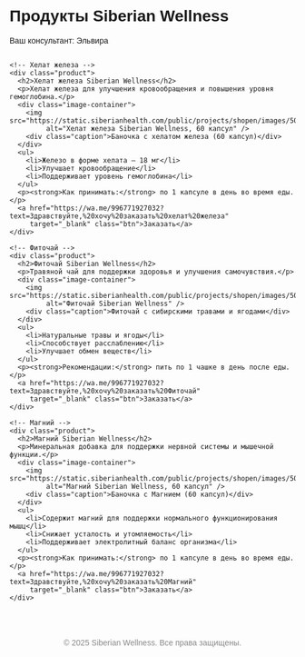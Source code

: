 
<html lang="ru">
<head>
  <meta charset="UTF-8" />
  <meta name="viewport" content="width=device-width, initial-scale=1.0" />
  <title>Продукты Siberian Wellness</title>
  <style>
    body {
      font-family: Arial, sans-serif;
      padding: 20px;
    }
    .container {
      display: flex;
      flex-direction: column;
      gap: 40px;
    }
    .product {
      border: 1px solid #ccc;
      padding: 20px;
      border-radius: 10px;
    }
    .image-container {
      margin: 10px 0;
    }
    .image-container img {
      max-width: 100%;
      height: auto;
      border-radius: 5px;
    }
    .caption {
      font-size: 14px;
      color: #555;
    }
    .btn {
      display: inline-block;
      margin-top: 10px;
      padding: 10px 20px;
      background-color: #4CAF50;
      color: white;
      text-decoration: none;
      border-radius: 5px;
    }
    footer {
      margin-top: 50px;
      text-align: center;
      color: #888;
      font-size: 14px;
    }
  </style>
</head>
<body>

  <h1>Продукты Siberian Wellness</h1>
  <p>Ваш консультант: Эльвира</p>

  <div class="container">

    <!-- Хелат железа -->
    <div class="product">
      <h2>Хелат железа Siberian Wellness</h2>
      <p>Хелат железа для улучшения кровообращения и повышения уровня гемоглобина.</p>
      <div class="image-container">
        <img src="https://static.siberianhealth.com/public/projects/shopen/images/50/_resize/501290_1e04a14d_fit_300_300.jpg" 
             alt="Хелат железа Siberian Wellness, 60 капсул" />
        <div class="caption">Баночка с хелатом железа (60 капсул)</div>
      </div>
      <ul>
        <li>Железо в форме хелата — 18 мг</li>
        <li>Улучшает кровообращение</li>
        <li>Поддерживает уровень гемоглобина</li>
      </ul>
      <p><strong>Как принимать:</strong> по 1 капсуле в день во время еды.</p>
      <a href="https://wa.me/996771927032?text=Здравствуйте,%20хочу%20заказать%20хелат%20железа" 
         target="_blank" class="btn">Заказать</a>
    </div>

    <!-- Фиточай -->
    <div class="product">
      <h2>Фиточай Siberian Wellness</h2>
      <p>Травяной чай для поддержки здоровья и улучшения самочувствия.</p>
      <div class="image-container">
        <img src="https://static.siberianhealth.com/public/projects/shopen/images/50/_resize/500586_sq_4f8e913a_fit_300_300.png" 
             alt="Фиточай Siberian Wellness" />
        <div class="caption">Фиточай с сибирскими травами и ягодами</div>
      </div>
      <ul>
        <li>Натуральные травы и ягоды</li>
        <li>Способствует расслаблению</li>
        <li>Улучшает обмен веществ</li>
      </ul>
      <p><strong>Рекомендации:</strong> пить по 1 чашке в день после еды.</p>
      <a href="https://wa.me/996771927032?text=Здравствуйте,%20хочу%20заказать%20Фиточай" 
         target="_blank" class="btn">Заказать</a>
    </div>

    <!-- Магний -->
    <div class="product">
      <h2>Магний Siberian Wellness</h2>
      <p>Минеральная добавка для поддержки нервной системы и мышечной функции.</p>
      <div class="image-container">
        <img src="https://static.siberianhealth.com/public/projects/shopen/images/50/500629_b968dfed.png" 
             alt="Магний Siberian Wellness, 60 капсул" />
        <div class="caption">Баночка с Магнием (60 капсул)</div>
      </div>
      <ul>
        <li>Содержит магний для поддержки нормального функционирования мышц</li>
        <li>Снижает усталость и утомляемость</li>
        <li>Поддерживает электролитный баланс организма</li>
      </ul>
      <p><strong>Как принимать:</strong> по 1 капсуле в день во время еды.</p>
      <a href="https://wa.me/996771927032?text=Здравствуйте,%20хочу%20заказать%20Магний" 
         target="_blank" class="btn">Заказать</a>
    </div>

  </div>

  <footer>
    © 2025 Siberian Wellness. Все права защищены.
  </footer>

</body>
</html>
